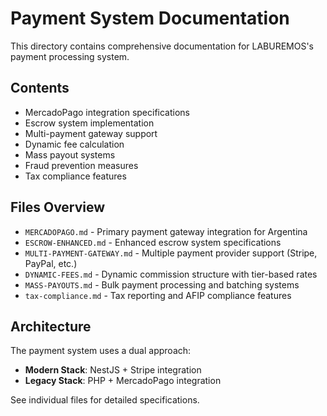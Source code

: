 # Payment System Documentation

This directory contains comprehensive documentation for LABUREMOS's payment processing system.

## Contents

- MercadoPago integration specifications
- Escrow system implementation
- Multi-payment gateway support
- Dynamic fee calculation
- Mass payout systems
- Fraud prevention measures
- Tax compliance features

## Files Overview

- `MERCADOPAGO.md` - Primary payment gateway integration for Argentina
- `ESCROW-ENHANCED.md` - Enhanced escrow system specifications
- `MULTI-PAYMENT-GATEWAY.md` - Multiple payment provider support (Stripe, PayPal, etc.)
- `DYNAMIC-FEES.md` - Dynamic commission structure with tier-based rates
- `MASS-PAYOUTS.md` - Bulk payment processing and batching systems
- `tax-compliance.md` - Tax reporting and AFIP compliance features

## Architecture

The payment system uses a dual approach:
- **Modern Stack**: NestJS + Stripe integration
- **Legacy Stack**: PHP + MercadoPago integration

See individual files for detailed specifications.